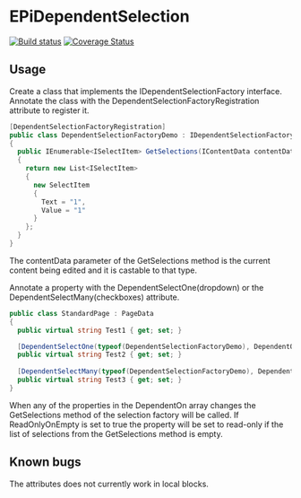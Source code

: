 # EPiDependentSelection

[![Build status](https://ci.appveyor.com/api/projects/status/jo3poi7le8ot3k8x?svg=true)](https://ci.appveyor.com/project/emilssonn/epidependentselection)
[![Coverage Status](https://coveralls.io/repos/github/emilssonn/EPiDependentSelection/badge.svg)](https://coveralls.io/github/emilssonn/EPiDependentSelection)

## Usage

Create a class that implements the IDependentSelectionFactory interface. Annotate the class with the DependentSelectionFactoryRegistration attribute to register it.

```c#
[DependentSelectionFactoryRegistration]
public class DependentSelectionFactoryDemo : IDependentSelectionFactory
{
  public IEnumerable<ISelectItem> GetSelections(IContentData contentData)
  {
    return new List<ISelectItem>
    {
      new SelectItem
      {
        Text = "1",
        Value = "1"
      }
    };
  }
}
```

The contentData parameter of the GetSelections method is the current content being edited and it is castable to that type.

Annotate a property with the DependentSelectOne(dropdown) or the DependentSelectMany(checkboxes) attribute.

```c#
public class StandardPage : PageData
{
  public virtual string Test1 { get; set; }

  [DependentSelectOne(typeof(DependentSelectionFactoryDemo), DependentOn = new[] { nameof(Test1) })]
  public virtual string Test2 { get; set; }
  
  [DependentSelectMany(typeof(DependentSelectionFactoryDemo), DependentOn = new[] { nameof(Test1) }, ReadOnlyOnEmpty = true)]
  public virtual string Test3 { get; set; }
}
```

When any of the properties in the DependentOn array changes the GetSelections method of the selection factory will be called.
If ReadOnlyOnEmpty is set to true the property will be set to read-only if the list of selections from the GetSelections method is empty.

## Known bugs

The attributes does not currently work in local blocks.